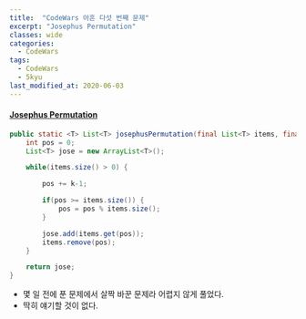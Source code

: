 ```yaml
---
title:  "CodeWars 아흔 다섯 번째 문제"
excerpt: "Josephus Permutation"
classes: wide
categories:
  - CodeWars
tags:
  - CodeWars
  - 5kyu
last_modified_at: 2020-06-03
---
```


#### [Josephus Permutation](https://www.codewars.com/kata/5550d638a99ddb113e0000a2)

```java
public static <T> List<T> josephusPermutation(final List<T> items, final int k) {
    int pos = 0;
    List<T> jose = new ArrayList<T>();

    while(items.size() > 0) {

        pos += k-1;

        if(pos >= items.size()) {
            pos = pos % items.size();
        }

        jose.add(items.get(pos));
        items.remove(pos);
    }

    return jose;
}
```

* 몇 일 전에 푼 문제에서 살짝 바꾼 문제라 어렵지 않게 풀었다.
* 딱히 얘기할 것이 없다.

